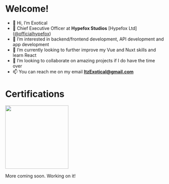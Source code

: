 # Welcome!
- 👋 Hi, I’m Exotical
- 💼 Chief Executive Officer at **Hypefox Studios** [Hypefox Ltd] ([@officialhypefox](https://github.com/officialhypefox "Hypefox Studios LTD"))
- 👀 I’m interested in backend/frontend development, API development and app development
- 🌱 I’m currently looking to further improve my Vue and Nuxt skills and learn React
- 💞️ I’m looking to collaborate on amazing projects if I do have the time over
- 📫 You can reach me on my email **ItzExotical@gmail.com**

# Certifications
[<img src="https://images.credly.com/images/3c4602d8-832e-4a24-b42d-00359ce746f7/ITS-Badges_Python_1200px.png" width="200px">](https://www.credly.com/badges/efb3ca18-1049-4b94-ba16-ec86581247c0/public_url)  

More coming soon. Working on it!
